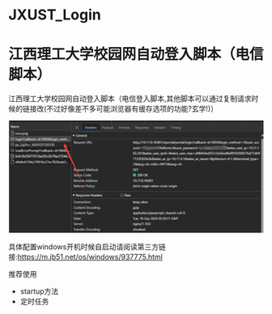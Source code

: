 # JXUST_Login
江西理工大学校园网自动登入脚本（电信脚本）
=======
江西理工大学校园网自动登入脚本（电信登入脚本,其他脚本可以通过复制请求时候的链接改(不过好像差不多可能浏览器有缓存选项的功能?玄学!)）

![image-20240910140040795](assets/image-20240910140040795.png)

具体配置windows开机时候自启动请阅读第三方链接:https://m.jb51.net/os/windows/937775.html

推荐使用

- startup方法
- 定时任务
